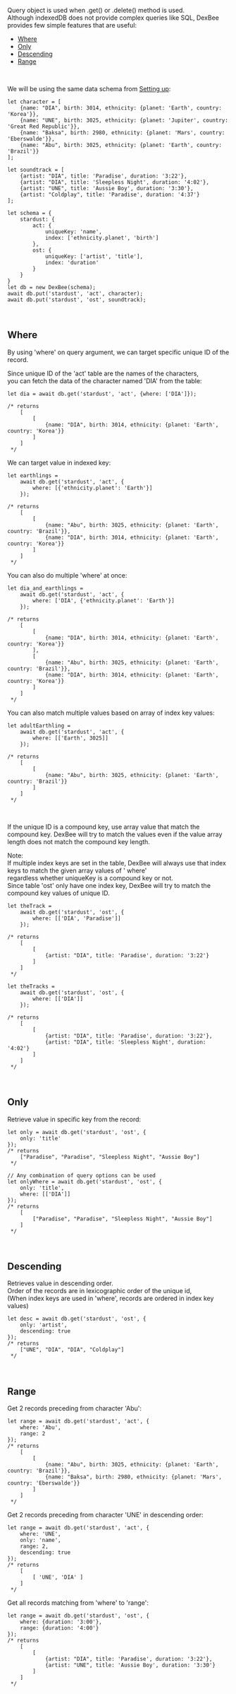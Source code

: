 Query object is used when .get() or .delete() method is used.
<br/>
Although indexedDB does not provide complex queries like SQL, DexBee provides few simple features that are useful:

* [Where](#where)
* [Only](#only)
* [Descending](#descending)
* [Range](#range)

<br/>
  
We will be using the same data schema from [Setting up](./tutorial-1_setup.html):

```ecmascript 6
let character = [
    {name: "DIA", birth: 3014, ethnicity: {planet: 'Earth', country: 'Korea'}},
    {name: "UNE", birth: 3025, ethnicity: {planet: 'Jupiter', country: 'Great Red Republic'}},
    {name: "Baksa", birth: 2980, ethnicity: {planet: 'Mars', country: 'Eberswalde'}},
    {name: "Abu", birth: 3025, ethnicity: {planet: 'Earth', country: 'Brazil'}}
];

let soundtrack = [
    {artist: "DIA", title: 'Paradise', duration: '3:22'},
    {artist: "DIA", title: 'Sleepless Night', duration: '4:02'},
    {artist: "UNE", title: 'Aussie Boy', duration: '3:30'},
    {artist: "Coldplay", title: 'Paradise', duration: '4:37'}
];

let schema = {
    stardust: {
        act: {
            uniqueKey: 'name',
            index: ['ethnicity.planet', 'birth']
        },
        ost: {
            uniqueKey: ['artist', 'title'],
            index: 'duration'
        }
    }
}
let db = new DexBee(schema);
await db.put('stardust', 'act', character);
await db.put('stardust', 'ost', soundtrack);
```

<br/>

## <a name="where"></a>Where

By using 'where' on query argument, we can target specific unique ID of the record.

Since unique ID of the 'act' table are the names of the characters,
<br/>
you can fetch the data of the character named 'DIA' from the table:

```ecmascript 6
let dia = await db.get('stardust', 'act', {where: ['DIA']});

/* returns
    [ 
        [
            {name: "DIA", birth: 3014, ethnicity: {planet: 'Earth', country: 'Korea'}}
        ]
    ]
 */
```

We can target value in indexed key:

```ecmascript 6
let earthlings =
    await db.get('stardust', 'act', {
        where: [{'ethnicity.planet': 'Earth'}]
    });

/* returns
    [
        [
            {name: "Abu", birth: 3025, ethnicity: {planet: 'Earth', country: 'Brazil'}},
            {name: "DIA", birth: 3014, ethnicity: {planet: 'Earth', country: 'Korea'}}
        ]
    ]
 */
```

You can also do multiple 'where' at once:

```ecmascript 6
let dia_and_earthlings =
    await db.get('stardust', 'act', {
        where: ['DIA', {'ethnicity.planet': 'Earth'}]
    });

/* returns
    [
        [
            {name: "DIA", birth: 3014, ethnicity: {planet: 'Earth', country: 'Korea'}}
        ],
        [
            {name: "Abu", birth: 3025, ethnicity: {planet: 'Earth', country: 'Brazil'}},
            {name: "DIA", birth: 3014, ethnicity: {planet: 'Earth', country: 'Korea'}}
        ]
    ]
 */
```

You can also match multiple values based on array of index key values:

```ecmascript 6
let adultEarthling =
    await db.get('stardust', 'act', {
        where: [['Earth', 3025]]
    });

/* returns
    [
        [
            {name: "Abu", birth: 3025, ethnicity: {planet: 'Earth', country: 'Brazil'}}
        ]
    ]
 */
```

<br/>

If the unique ID is a compound key, use array value that match the compound key.
DexBee will try to match the values even if the value array length does not match the compound key length.

Note:
<br/>
If multiple index keys are set in the table, DexBee will always use that index keys to match the given array values of '
where'
<br/>
regardless whether uniqueKey is a compound key or not.
<br/>
Since table 'ost' only have one index key, DexBee will try to match the compound key values of unique ID.

```ecmascript 6
let theTrack =
    await db.get('stardust', 'ost', {
        where: [['DIA', 'Paradise']]
    });

/* returns
    [
        [
            {artist: "DIA", title: 'Paradise', duration: '3:22'}
        ]
    ]
 */

let theTracks =
    await db.get('stardust', 'ost', {
        where: [['DIA']]
    });

/* returns
    [
        [
            {artist: "DIA", title: 'Paradise', duration: '3:22'},
            {artist: "DIA", title: 'Sleepless Night', duration: '4:02'}
        ]
    ]
 */
```

<br/>

## <a name="only"></a>Only

Retrieve value in specific key from the record:

```ecmascript 6
let only = await db.get('stardust', 'ost', {
    only: 'title'
});
/* returns
    ["Paradise", "Paradise", "Sleepless Night", "Aussie Boy"]
 */

// Any combination of query options can be used
let onlyWhere = await db.get('stardust', 'ost', {
    only: 'title',
    where: [['DIA']]
});
/* returns
    [ 
        ["Paradise", "Paradise", "Sleepless Night", "Aussie Boy"]
    ]
 */
```

<br/>

## <a name="descending"></a>Descending

Retrieves value in descending order.
<br/>
Order of the records are in lexicographic order of the unique id,
<br/>
(When index keys are used in 'where', records are ordered in index key values)

```ecmascript 6
let desc = await db.get('stardust', 'ost', {
    only: 'artist',
    descending: true
});
/* returns
    ["UNE", "DIA", "DIA", "Coldplay"]
 */
```

<br/>

## <a name="range"></a>Range

Get 2 records preceding from character 'Abu':

```ecmascript 6
let range = await db.get('stardust', 'act', {
    where: 'Abu',
    range: 2
});
/* returns
    [
        [
            {name: "Abu", birth: 3025, ethnicity: {planet: 'Earth', country: 'Brazil'}},
            {name: "Baksa", birth: 2980, ethnicity: {planet: 'Mars', country: 'Eberswalde'}}
        ]
    ]
 */
```

Get 2 records preceding from character 'UNE' in descending order:

```ecmascript 6
let range = await db.get('stardust', 'act', {
    where: 'UNE',
    only: 'name',
    range: 2,
    descending: true
});
/* returns
    [
        [ 'UNE', 'DIA' ]
    ]
 */
```
 
Get all records matching from 'where' to 'range':

```ecmascript 6
let range = await db.get('stardust', 'ost', {
    where: {duration: '3:00'},
    range: {duration: '4:00'}
});
/* returns
    [
        [
            {artist: "DIA", title: 'Paradise', duration: '3:22'},
            {artist: "UNE", title: 'Aussie Boy', duration: '3:30'}
        ]
    ]
 */
```
